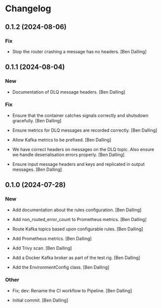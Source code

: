 # Changelog


## 0.1.2 (2024-08-06)

### Fix

* Stop the router crashing a message has no headers. [Ben Dalling]


## 0.1.1 (2024-08-04)

### New

* Documentation of DLQ message headers. [Ben Dalling]

### Fix

* Ensure that the container catches signals correctly and shutsdown gracefully. [Ben Dalling]

* Ensure metrics for DLQ messages are recorded correctly. [Ben Dalling]

* Allow Kafka metrics to be prefixed. [Ben Dalling]

* We have correct headers on messages on the DLQ topic. Also ensure we handle deserialisation errors properly. [Ben Dalling]

* Ensure input message headers and keys and replicated in output messages. [Ben Dalling]


## 0.1.0 (2024-07-28)

### New

* Add documentation about the rules configuration. [Ben Dalling]

* Add non_routed_error_count to Prometheus metrics. [Ben Dalling]

* Route Kafka topics based upon configurable rules. [Ben Dalling]

* Add Prometheus metrics. [Ben Dalling]

* Add Trivy scan. [Ben Dalling]

* Add a Docker Kafka broker as part of the test rig. [Ben Dalling]

* Add the EnvironmentConfig class. [Ben Dalling]

### Other

* Fix; dev: Rename the CI workflow to Pipeline. [Ben Dalling]

* Initial commit. [Ben Dalling]


